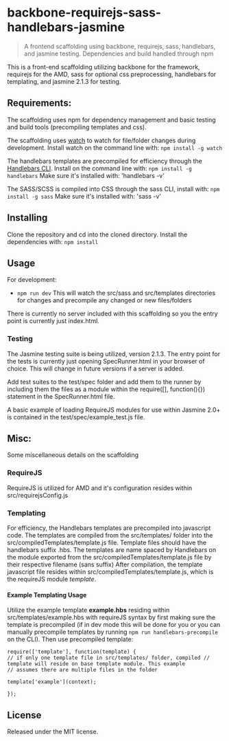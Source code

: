 backbone-requirejs-sass-handlebars-jasmine
==========================================

> A frontend scaffolding using backbone, requirejs, sass, handlebars, and jasmine testing. Dependencies and build handled through npm

This is a front-end scaffolding utilizing backbone for the framework, requirejs for the AMD, sass for optional css preprocessing, handlebars for templating, and jasmine 2.1.3 for testing.

## Requirements:

The scaffolding uses npm for dependency management and basic testing and build tools (precompiling templates and css).

The scaffolding uses [watch](https://www.npmjs.com/package/watch) to watch for file/folder changes during development. Install watch on the command line with:
`npm install -g watch`

The handlebars templates are precompiled for efficiency through the [Handlebars CLI](https://www.npmjs.com/package/handlebars). Install on the command line with:
`npm install -g handlebars`
Make sure it's installed with:
'handlebars -v'

The SASS/SCSS is compiled into CSS through the sass CLI, install with:
`npm install -g sass`
Make sure it's installed with:
'sass -v'

## Installing
Clone the repository and cd into the cloned directory. Install the dependencies with: `npm install`

## Usage

For development:
* `npm run dev`  This will watch the src/sass and src/templates directories for changes and precompile any changed or new files/folders

There is currently no server included with this scaffolding so you the entry point is currently just index.html.

### Testing

The Jasmine testing suite is being utilized, version 2.1.3. The entry point for the tests is currently just opening SpecRunner.html in your browser of choice. This will change in future versions if a server is added.

Add test suites to the test/spec folder and add them to the runner by including them the files as a module within the require([], function(){}) statement in the SpecRunner.html file.

A basic example of loading RequireJS modules for use within Jasmine 2.0+ is contained in the test/spec/example_test.js file.

## Misc:

Some miscellaneous details on the scaffolding

### RequireJS

RequireJS is utilized for AMD and it's configuration resides within src/requirejsConfig.js

### Templating

For efficiency, the Handlebars templates are precompiled into javascript code. The templates are compiled from the src/templates/ folder into the src/compiledTemplates/template.js file. Template files should have the handlebars suffix .hbs. The templates are name spaced by Handlebars on the module exported from the src/compiledTemplates/template.js file by their respective filename (sans suffix) After compilation, the template javascript file resides within src/compiledTemplates/template.js, which is the requireJS module *template*.

#### Example Templating Usage

Utilize the example template **example.hbs** residing within src/templates/example.hbs with requireJS syntax by first making sure the template is precompiled (if in dev mode this will be done for you or you can manually precompile templates by running `npm run handlebars-precompile` on the CLI). Then use precompiled template:

```
require(['template'], function(template) {
// if only one template file in src/templates/ folder, compiled // template will reside on base template module. This example
// assumes there are multiple files in the folder

template['example'](context);

});

```

## License
Released under the MIT license.
